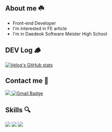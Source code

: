 ## About me ☘️
- Front-end Developer
- I'm interested in FE article 
- I'm in Daedeok Software Meister High School
## DEV Log 🪵
[![Velog's GitHub stats](https://velog-readme-stats.vercel.app/api?name=juwon1207&slug=JUMPIT-개발자-취업-콘서트-후기)](https://github.com/eungyeole/velog-readme-stats)
## Contact me 🐰
<a href="https://juwon-portfolio.site/"><img src="https://img.shields.io/badge/Portfolio-fff?style=flat-square&logo=Notion&logoColor=black"/>
[![Gmail Badge](https://img.shields.io/badge/teuseuwin@gmail.com-d14836?style=flat-square&logo=Gmail&logoColor=white&link=mailto:teuseuwin@gmail.com)](mailto:teuseuwin@gmail.com)
## Skills 🔍
<a href="./"><img src="https://img.shields.io/badge/TypeScript-3178C6?style=flat-square&logo=Typescript&logoColor=white"/></a>
<a href="./"><img src="https://img.shields.io/badge/React-61DAFB?style=flat-square&logo=React&logoColor=white"/></a>
<a href="./"><img src="https://img.shields.io/badge/Next.js-000000?style=flat-square&logo=Next.js&logoColor=white"/></a>
